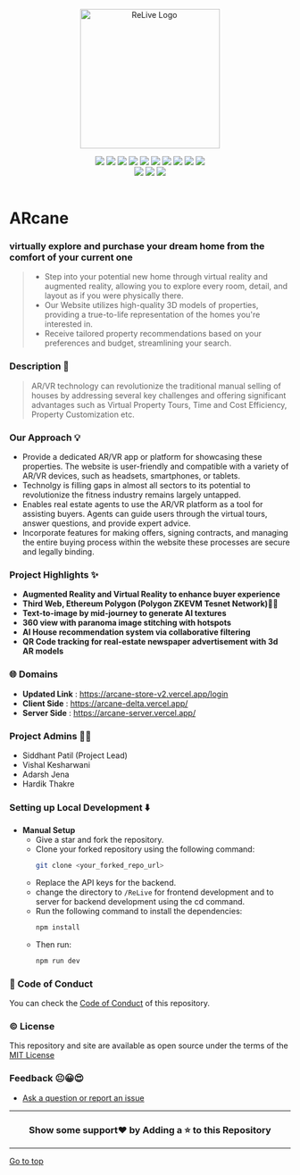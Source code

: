<p align="center"><img src="https://github.com/Siddhant-Patil0203/ARcane/assets/77800620/b0c7fc4d-f902-4479-868a-354ab486eba0" alt="ReLive Logo" width="250px" height="250px" align="center"/> </p>


<div align="center">
   <img src="https://img.shields.io/github/repo-size/Siddhant-Patil0203/ARcane?style=for-the-badge" />
   <img src="https://img.shields.io/github/issues-raw/Siddhant-Patil0203/ARcane?style=for-the-badge" />
   <img src="https://img.shields.io/github/issues-closed-raw/Siddhant-Patil0203/ARcane?style=for-the-badge" />
   <img src="https://img.shields.io/github/license/Siddhant-Patil0203/ARcane?style=for-the-badge" />
   <img src="https://img.shields.io/github/issues-pr-raw/Siddhant-Patil0203/ARcane?style=for-the-badge" />
   <img src="https://img.shields.io/github/issues-pr-closed-raw/Siddhant-Patil0203/ARcane?style=for-the-badge" />
   <img src="https://img.shields.io/github/stars/Siddhant-Patil0203/ARcane?style=for-the-badge" />
   <img src="https://img.shields.io/github/contributors/Siddhant-Patil0203/ARcane?style=for-the-badge" />
   <img src="https://img.shields.io/github/forks/Siddhant-Patil0203/ARcane?style=for-the-badge" />
   <img src="https://img.shields.io/github/last-commit/Siddhant-Patil0203/ARcane?style=for-the-badge" />
   <br>
   <img src="https://forthebadge.com/images/badges/open-source.svg" />
   <img src="https://forthebadge.com/images/badges/built-by-developers.svg" />
   <img src="https://forthebadge.com/images/badges/powered-by-coffee.svg" />
</div>

<br />

# ARcane
### virtually explore and purchase your dream home from the comfort of your current one

>  - Step into your potential new home through virtual reality and augmented reality, allowing you to explore every room, detail, and layout as if you were physically there.
>  - Our Website utilizes high-quality 3D models of properties, providing a true-to-life representation of the homes you're interested in.
>  - Receive tailored property recommendations based on your preferences and budget, streamlining your search.

### Description 📑
> AR/VR technology can revolutionize the traditional manual selling of houses by addressing several key challenges and offering significant advantages such as Virtual Property Tours, Time and Cost Efficiency, Property Customization etc.

### Our Approach 💡
- Provide a dedicated AR/VR app or platform for showcasing these properties. The website is user-friendly and compatible with a variety of AR/VR devices, such as headsets, smartphones, or tablets.
- Technolgy is filling gaps in almost all sectors to its potential to revolutionize the fitness industry remains largely untapped.
- Enables real estate agents to use the AR/VR platform as a tool for assisting buyers. Agents can guide users through the virtual tours, answer questions, and provide expert advice.
- Incorporate features for making offers, signing contracts, and managing the entire buying process within the website these processes are secure and legally binding.

### Project Highlights ✨
- **Augmented Reality and Virtual Reality to enhance buyer experience**
- **Third Web, Ethereum Polygon (Polygon ZKEVM Tesnet Network)🤜🤛**
- **Text-to-image by mid-journey to generate AI textures**
- **360 view with paranoma image stitching with hotspots**
- **AI House recommendation system via collaborative filtering**
- **QR Code tracking for real-estate newspaper advertisement with 3d AR models**


### 🌐 Domains  
- **Updated Link** : https://arcane-store-v2.vercel.app/login
- **Client Side** : https://arcane-delta.vercel.app/
- **Server Side** : https://arcane-server.vercel.app/

### Project Admins 🙋‍♂️
- Siddhant Patil (Project Lead)
- Vishal Kesharwani
- Adarsh Jena
- Hardik Thakre

### Setting up Local Development ⬇️  
- **Manual Setup**
  - Give a star and fork the repository.
  - Clone your forked repository using the following command:
    ```bash
    git clone <your_forked_repo_url>
    ```
  - Replace the API keys for the backend.
  - change the directory to `/ReLive` for frontend development and to server for backend development using the cd command.
  - Run the following command to install the dependencies:
    ```bash
    npm install
    ```
  - Then run:
    ```bash
    npm run dev
    ```

### 📝 Code of Conduct 
You can check the [Code of Conduct](CODE_OF_CONDUCT.md) of this repository.

### ©️ License 
This repository and site are available as open source under the terms of the [MIT License](LICENSE)

### Feedback 😐😀😍

- [Ask a question or report an issue](https://github.com/Siddhant-Patil0203/ARcane/issues)

---

<h3 align="center"> Show some support❤️ by Adding a ⭐ to this Repository </h3>

---
 
[Go to top]()


